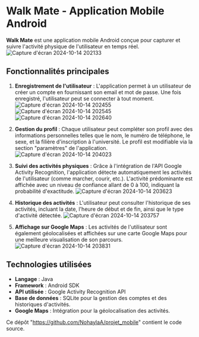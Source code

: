 # Walk Mate - Application Mobile Android

**Walk Mate** est une application mobile Android conçue pour capturer et suivre l'activité physique de l'utilisateur en temps réel. 
![Capture d'écran 2024-10-14 202133](https://github.com/user-attachments/assets/860824c2-8cab-4bce-9961-6a350bf09b0f)

## Fonctionnalités principales

1. **Enregistrement de l'utilisateur** : L'application permet à un utilisateur de créer un compte en fournissant son email et mot de passe. Une fois enregistré, l'utilisateur peut se connecter à tout moment.
![Capture d'écran 2024-10-14 202455](https://github.com/user-attachments/assets/d699167a-600e-4c75-b41c-39ddaaf7b72b)
![Capture d'écran 2024-10-14 202545](https://github.com/user-attachments/assets/a9041f4d-3f55-4a64-8245-e0b7bc58fa52)
![Capture d'écran 2024-10-14 202640](https://github.com/user-attachments/assets/19fb242b-acf5-4d6e-8efd-ebc5de5fefd0)

3. **Gestion du profil** : Chaque utilisateur peut compléter son profil avec des informations personnelles telles que le nom, le numéro de téléphone, le sexe, et la filière d'inscription à l'université. Le profil est modifiable via la section "paramètres" de l'application.
![Capture d'écran 2024-10-14 204023](https://github.com/user-attachments/assets/e526eefa-ff8c-412c-830b-c8be26149c86)

4. **Suivi des activités physiques** : Grâce à l'intégration de l'API Google Activity Recognition, l'application détecte automatiquement les activités de l'utilisateur (comme marcher, courir, etc.). L'activité prédominante est affichée avec un niveau de confiance allant de 0 à 100, indiquant la probabilité d'exactitude.
![Capture d'écran 2024-10-14 203623](https://github.com/user-attachments/assets/bbcf37e7-48c9-4398-b6e6-c1e1873159cb)

5. **Historique des activités** : L'utilisateur peut consulter l'historique de ses activités, incluant la date, l'heure de début et de fin, ainsi que le type d'activité détectée.
![Capture d'écran 2024-10-14 203757](https://github.com/user-attachments/assets/07a06df2-52b1-42a9-88cc-7b7cc9a91111)

6. **Affichage sur Google Maps** : Les activités de l'utilisateur sont également géolocalisées et affichées sur une carte Google Maps pour une meilleure visualisation de son parcours.
![Capture d'écran 2024-10-14 203831](https://github.com/user-attachments/assets/23d6c538-e9f6-4d95-9769-a963a9aab5c0)

## Technologies utilisées

- **Langage** : Java
- **Framework** : Android SDK
- **API utilisée** : Google Activity Recognition API
- **Base de données** : SQLite pour la gestion des comptes et des historiques d'activités.
- **Google Maps** : Intégration pour la géolocalisation des activités.

Ce dépôt "https://github.com/NohaylaA/projet_mobile" contient le code source.
